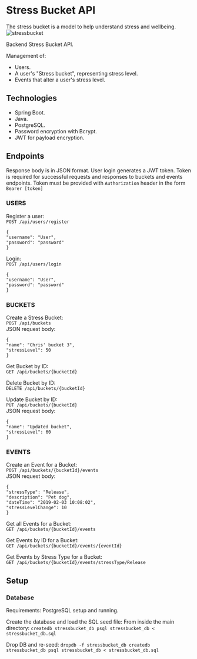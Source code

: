 # Stress Bucket API
The stress bucket is a model to help understand stress and wellbeing.
![stressbucket](https://user-images.githubusercontent.com/105917288/224075978-72a45f54-88f3-4738-a6b2-408dc20a43e5.jpeg)



Backend Stress Bucket API.

Management of:
- Users.
- A user's "Stress bucket", representing stress level.
- Events that alter a user's stress level.

## Technologies

- Spring Boot.
- Java.
- PostgreSQL.
- Password encryption with Bcrypt.
- JWT for payload encryption.


## Endpoints
Response body is in JSON format.
User login generates a JWT token.
Token is required for successful requests and responses to buckets and events endpoints.
Token must be provided with `Authorization` header in the form `Bearer [token]`

### USERS
Register a user:    
`POST /api/users/register`
```
{
"username": "User",
"password": "password"
}
```

Login:    
`POST /api/users/login`    
```
{
"username": "User",
"password": "password"
}
```

### BUCKETS
Create a Stress Bucket:     
`POST /api/buckets`    
JSON request body:    
```
{
"name": "Chris' bucket 3",
"stressLevel": 50
}
```

Get Bucket by ID:    
`GET /api/buckets/{bucketId}`    

Delete Bucket by ID:    
`DELETE /api/buckets/{bucketId}`    

Update Bucket by ID:    
`PUT /api/buckets/{bucketId}`    
JSON request body:    
```
{
"name": "Updated bucket",
"stressLevel": 60
}
```    

### EVENTS    
Create an Event for a Bucket:    
`POST /api/buckets/{bucketId}/events`    
JSON request body:    
```
{
"stressType": "Release",
"description": "Pet dog",
"dateTime": "2019-02-03 10:08:02",
"stressLevelChange": 10
}
```

Get all Events for a Bucket:    
`GET /api/buckets/{bucketId}/events`    

Get Events by ID for a Bucket:    
`GET /api/buckets/{bucketId}/events/{eventId}`    

Get Events by Stress Type for a Bucket:    
`GET /api/buckets/{bucketId}/events/stressType/Release`    


## Setup

### Database
Requirements: PostgreSQL setup and running.

Create the database and load the SQL seed file:
From inside the main directory:
`createdb stressbucket_db
psql stressbucket_db < stressbucket_db.sql`

Drop DB and re-seed:
`dropdb -f stressbucket_db
createdb stressbucket_db
psql stressbucket_db < stressbucket_db.sql`
